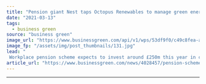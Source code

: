 ```yaml
---
title: "Pension giant Nest taps Octopus Renewables to manage green energy investments"
date: "2021-03-13"
tags: 
  - business green
source: "business green"
image_url: "https://www.businessgreen.com/api/v1/wps/53df9f0/c49c8fea-ad59-4fb3-9763-01f164407457/6/Wind-Farm-1-185x114.jpg"
image_fp: "/assets/img/post_thumbnails/131.jpg"
lead: "
 Workplace pension scheme expects to invest around £250m this year in clean energy on behalf of its members ..."
article_url: "https://www.businessgreen.com/news/4028457/pension-scheme-nest-taps-octopus-renewables-manage-green-energy-investments"
---
```


---
